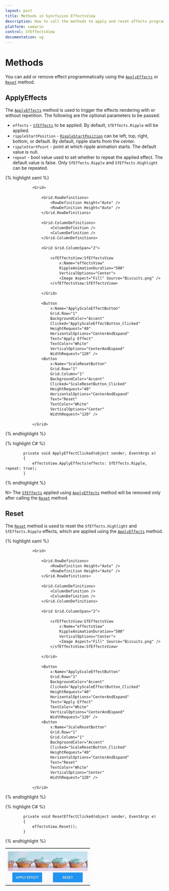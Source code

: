 ```yaml
---
layout: post
title: Methods in Syncfusion EffectsView
description: How to call the methods to apply and reset effects programatically.
platform: xamarin
control: SfEffectsView
documentation: ug
---
```


# Methods

You can add or remove effect programmatically using the [`ApplyEffects`](https://help.syncfusion.com/cr/cref_files/xamarin/Syncfusion.Core.XForms~Syncfusion.XForms.EffectsView.SfEffectsView~ApplyEffects.html) or [`Reset`](https://help.syncfusion.com/cr/cref_files/xamarin/Syncfusion.Core.XForms~Syncfusion.XForms.EffectsView.SfEffectsView~Reset.html) method.

## ApplyEffects

The [`ApplyEffects`](https://help.syncfusion.com/cr/cref_files/xamarin/Syncfusion.Core.XForms~Syncfusion.XForms.EffectsView.SfEffectsView~ApplyEffects.html) method is used to trigger the effects rendering with or without repetition. The following are the optional parameters to be passed:

* `effects` - [`SfEffects`](https://help.syncfusion.com/cr/cref_files/xamarin/Syncfusion.Core.XForms~Syncfusion.XForms.EffectsView.SfEffects.html) to be applied. By default, `SfEffects.Ripple` will be applied.
* `rippleStartPosition` - [`RippleStartPosition`](https://help.syncfusion.com/cr/cref_files/xamarin/Syncfusion.Core.XForms~Syncfusion.XForms.EffectsView.RippleStartPosition.html) can be left, top, right, bottom, or default. By default, ripple starts from the center.
* `rippleStartPoint` - point at which ripple animation starts. The default value is null.
* `repeat` - bool value used to set whether to repeat the applied effect. The default value is false. Only `SfEffects.Ripple` and `SfEffects.Highlight` can be repeated.

{% highlight xaml %} 

                <Grid>

                    <Grid.RowDefinitions>
                        <RowDefinition Height="Auto" />
                        <RowDefinition Height="Auto" />
                    </Grid.RowDefinitions>

                    <Grid.ColumnDefinitions>
                        <ColumnDefinition />
                        <ColumnDefinition />
                    </Grid.ColumnDefinitions>

                    <Grid Grid.ColumnSpan="2">

                        <sfEffectsView:SfEffectsView
                            x:Name="effectsView"
                            RippleAnimationDuration="500"
                            VerticalOptions="Center">
                            <Image Aspect="Fill" Source="Biscuits.png" />
                        </sfEffectsView:SfEffectsView>

                    </Grid>

                    <Button
                        x:Name="ApplyScaleEffectButton"
                        Grid.Row="1"
                        BackgroundColor="Accent"
                        Clicked="ApplyScaleEffectButton_Clicked"
                        HeightRequest="40"
                        HorizontalOptions="CenterAndExpand"
                        Text="Apply Effect"
                        TextColor="White"
                        VerticalOptions="CenterAndExpand"
                        WidthRequest="120" />
                    <Button
                        x:Name="ScaleResetButton"
                        Grid.Row="1"
                        Grid.Column="1"
                        BackgroundColor="Accent"
                        Clicked="ScaleResetButton_Clicked"
                        HeightRequest="40"
                        HorizontalOptions="CenterAndExpand"
                        Text="Reset"
                        TextColor="White"
                        VerticalOptions="Center"
                        WidthRequest="120" />

                </Grid>

{% endhighlight %}

{% highlight C# %} 

            private void ApplyEffectClicked(object sender, EventArgs e)
            {
                effectsView.ApplyEffects(effects: SfEffects.Ripple, repeat: true);
            }

{% endhighlight %}

N> The [`SfEffects`](https://help.syncfusion.com/cr/cref_files/xamarin/Syncfusion.Core.XForms~Syncfusion.XForms.EffectsView.SfEffects.html) applied using [`ApplyEffects`](https://help.syncfusion.com/cr/cref_files/xamarin/Syncfusion.Core.XForms~Syncfusion.XForms.EffectsView.SfEffectsView~ApplyEffects.html) method will be removed only after calling the [`Reset`](https://help.syncfusion.com/cr/cref_files/xamarin/Syncfusion.Core.XForms~Syncfusion.XForms.EffectsView.SfEffectsView~Reset.html) method.

## Reset

The [`Reset`](https://help.syncfusion.com/cr/cref_files/xamarin/Syncfusion.Core.XForms~Syncfusion.XForms.EffectsView.SfEffectsView~Reset.html) method is used to reset the `SfEffects.Highlight` and `SfEffects.Ripple` effects, which are applied using the [`ApplyEffects`](https://help.syncfusion.com/cr/cref_files/xamarin/Syncfusion.Core.XForms~Syncfusion.XForms.EffectsView.SfEffectsView~ApplyEffects.html) method.

{% highlight xaml %} 

                <Grid>

                    <Grid.RowDefinitions>
                        <RowDefinition Height="Auto" />
                        <RowDefinition Height="Auto" />
                    </Grid.RowDefinitions>

                    <Grid.ColumnDefinitions>
                        <ColumnDefinition />
                        <ColumnDefinition />
                    </Grid.ColumnDefinitions>

                    <Grid Grid.ColumnSpan="2">

                        <sfEffectsView:SfEffectsView
                            x:Name="effectsView"
                            RippleAnimationDuration="500"
                            VerticalOptions="Center">
                            <Image Aspect="Fill" Source="Biscuits.png" />
                        </sfEffectsView:SfEffectsView>

                    </Grid>

                    <Button
                        x:Name="ApplyScaleEffectButton"
                        Grid.Row="1"
                        BackgroundColor="Accent"
                        Clicked="ApplyScaleEffectButton_Clicked"
                        HeightRequest="40"
                        HorizontalOptions="CenterAndExpand"
                        Text="Apply Effect"
                        TextColor="White"
                        VerticalOptions="CenterAndExpand"
                        WidthRequest="120" />
                    <Button
                        x:Name="ScaleResetButton"
                        Grid.Row="1"
                        Grid.Column="1"
                        BackgroundColor="Accent"
                        Clicked="ScaleResetButton_Clicked"
                        HeightRequest="40"
                        HorizontalOptions="CenterAndExpand"
                        Text="Reset"
                        TextColor="White"
                        VerticalOptions="Center"
                        WidthRequest="120" />

                </Grid>

{% endhighlight %}

{% highlight C# %} 

            private void ResetEffectClicked(object sender, EventArgs e)
            {
                effectsView.Reset();
            }

{% endhighlight %}

![ApplyEffects and Reset methods](Methods_images/Methods.gif)
